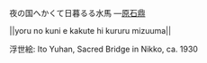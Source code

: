 夜の国へかくて日暮るる水馬
—[原石鼎](https://ja.wikipedia.org/wiki/原石鼎)

||yoru no kuni e kakute hi kururu mizuuma||

浮世絵: Ito Yuhan, Sacred Bridge in Nikko, ca. 1930